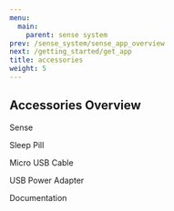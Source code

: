 ```yaml
---
menu:
  main:
    parent: sense system
prev: /sense_system/sense_app_overview
next: /getting_started/get_app
title: accessories
weight: 5
---
```


## Accessories Overview

Sense


Sleep Pill


Micro USB Cable


USB Power Adapter


Documentation

